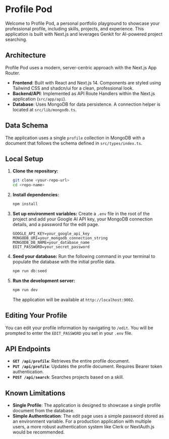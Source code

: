 # Profile Pod

Welcome to Profile Pod, a personal portfolio playground to showcase your professional profile, including skills, projects, and experience. This application is built with Next.js and leverages Genkit for AI-powered project searching.

## Architecture

Profile Pod uses a modern, server-centric approach with the Next.js App Router.

- **Frontend**: Built with React and Next.js 14. Components are styled using Tailwind CSS and shadcn/ui for a clean, professional look.
- **Backend/API**: Implemented as API Route Handlers within the Next.js application (`src/app/api`).
- **Database**: Uses MongoDB for data persistence. A connection helper is located at `src/lib/mongodb.ts`.

## Data Schema

The application uses a single `profile` collection in MongoDB with a document that follows the schema defined in `src/types/index.ts`.

## Local Setup

1.  **Clone the repository:**
    ```bash
    git clone <your-repo-url>
    cd <repo-name>
    ```

2.  **Install dependencies:**
    ```bash
    npm install
    ```

3.  **Set up environment variables:**
    Create a `.env` file in the root of the project and add your Google AI API key, your MongoDB connection details, and a password for the edit page.
    ```
    GOOGLE_API_KEY=your_google_api_key
    MONGODB_URI=your_mongodb_connection_string
    MONGODB_DB_NAME=your_database_name
    EDIT_PASSWORD=your_secret_password
    ```

4.  **Seed your database:**
    Run the following command in your terminal to populate the database with the initial profile data.
    ```bash
    npm run db:seed
    ```

5.  **Run the development server:**
    ```bash
    npm run dev
    ```
    The application will be available at `http://localhost:9002`.

## Editing Your Profile

You can edit your profile information by navigating to `/edit`. You will be prompted to enter the `EDIT_PASSWORD` you set in your `.env` file.

## API Endpoints

- **`GET /api/profile`**: Retrieves the entire profile document.
- **`PUT /api/profile`**: Updates the profile document. Requires Bearer token authentication.
- **`POST /api/search`**: Searches projects based on a skill.

## Known Limitations

- **Single Profile**: The application is designed to showcase a single profile document from the database.
- **Simple Authentication**: The edit page uses a simple password stored as an environment variable. For a production application with multiple users, a more robust authentication system like Clerk or NextAuth.js would be recommended.
